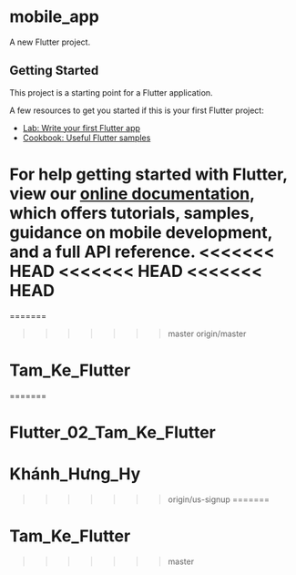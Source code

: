 # mobile_app

A new Flutter project.

## Getting Started

This project is a starting point for a Flutter application.

A few resources to get you started if this is your first Flutter project:

- [Lab: Write your first Flutter app](https://flutter.dev/docs/get-started/codelab)
- [Cookbook: Useful Flutter samples](https://flutter.dev/docs/cookbook)

For help getting started with Flutter, view our
[online documentation](https://flutter.dev/docs), which offers tutorials,
samples, guidance on mobile development, and a full API reference.
<<<<<<< HEAD
<<<<<<< HEAD
<<<<<<< HEAD
=======

=======
>>>>>>> master
>>>>>>> origin/master
# Tam_Ke_Flutter
=======

# Flutter_02_Tam_Ke_Flutter
# Khánh_Hưng_Hy
>>>>>>> origin/us-signup
=======
# Tam_Ke_Flutter
>>>>>>> master
